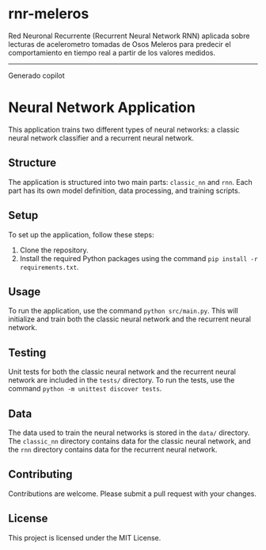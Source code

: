 # rnr-meleros
Red Neuronal Recurrente (Recurrent Neural Network RNN) aplicada sobre lecturas de acelerometro tomadas de Osos Meleros para predecir el comportamiento en tiempo real a partir de los valores medidos. 

---
Generado copilot

# Neural Network Application

This application trains two different types of neural networks: a classic neural network classifier and a recurrent neural network.

## Structure

The application is structured into two main parts: `classic_nn` and `rnn`. Each part has its own model definition, data processing, and training scripts.

## Setup

To set up the application, follow these steps:

1. Clone the repository.
2. Install the required Python packages using the command `pip install -r requirements.txt`.

## Usage

To run the application, use the command `python src/main.py`. This will initialize and train both the classic neural network and the recurrent neural network.

## Testing

Unit tests for both the classic neural network and the recurrent neural network are included in the `tests/` directory. To run the tests, use the command `python -m unittest discover tests`.

## Data

The data used to train the neural networks is stored in the `data/` directory. The `classic_nn` directory contains data for the classic neural network, and the `rnn` directory contains data for the recurrent neural network.

## Contributing

Contributions are welcome. Please submit a pull request with your changes.

## License

This project is licensed under the MIT License.